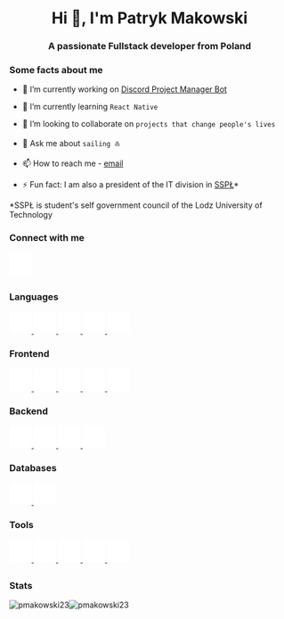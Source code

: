 <h1 align="center">Hi 👋, I'm Patryk Makowski</h1>
<h3 align="center">A passionate Fullstack developer from Poland</h3>

<h3 align="left">Some facts about me</h3>

- 🔭 I’m currently working on [Discord Project Manager Bot](https://github.com/pmakowski23/DiscordProjectManager) 

- 🌱 I’m currently learning `React Native`

- 👯 I’m looking to collaborate on `projects that change people's lives`

- 💬 Ask me about `sailing ⛵`

- 📫 How to reach me - [email](mailto:praca.makowski@gmail.com)

- ⚡ Fun fact: I am also a president of the IT division in [SSPŁ](https://github.com/tul-ftims-students-council)*

*SSPŁ is student's self government council of the Lodz University of Technology

<h3 align="left">Connect with me</h3>
<p align="left">
<a href="https://linkedin.com/in/patryk-makowski23" target="blank">
  <img align="center" src="https://raw.githubusercontent.com/pmakowski23/svg/master/linkedIn.svg" alt="patryk-makowski23" height="40" width="40" /></a>
</p>

<h2></h2>
<h3 align="left">Languages</h3>
<p align="left"> 
  <a href="https://www.typescriptlang.org/" target="_blank" rel="noreferrer"> 
    <img src="https://raw.githubusercontent.com/pmakowski23/svg/master/typescript.svg" alt="typescript" width="40" height="40"/> 
  </a> 
  <a href="https://developer.mozilla.org/en-US/docs/Web/JavaScript" target="_blank" rel="noreferrer"> 
    <img src="https://raw.githubusercontent.com/pmakowski23/svg/master/javascript.svg" alt="javascript" width="40" height="40"/> 
  </a>
  <a href="https://graphql.org" target="_blank" rel="noreferrer"> 
    <img src="https://raw.githubusercontent.com/pmakowski23/svg/master/graphql.svg" alt="graphql" width="40" height="40"/> 
  </a>
  <a href="https://www.python.org" target="_blank" rel="noreferrer"> 
    <img src="https://raw.githubusercontent.com/pmakowski23/svg/master/python.svg" alt="python" width="40" height="40"/> 
  </a> 
  <a href="https://sass-lang.com" target="_blank" rel="noreferrer"> 
    <img src="https://raw.githubusercontent.com/pmakowski23/svg/master/sass.svg" alt="sass" width="40" height="40"/> 
  </a> 
</p>


<h3 align="left">Frontend</h3>
<p>
  <a href="https://reactjs.org/" target="_blank" rel="noreferrer"> 
    <img src="https://raw.githubusercontent.com/pmakowski23/svg/master/react.svg" alt="react" width="40" height="40"/> 
  </a>
  <a href="https://redux.js.org" target="_blank" rel="noreferrer"> 
    <img src="https://raw.githubusercontent.com/pmakowski23/svg/master/redux.svg" alt="redux" width="40" height="40"/> 
  </a>
  <a href="https://nextjs.org/" target="_blank" rel="noreferrer"> 
    <img src="https://raw.githubusercontent.com/pmakowski23/svg/master/next.svg" alt="nextjs" width="40" height="40"/> 
  </a>
  <a href="https://www.gatsbyjs.com/" target="_blank" rel="noreferrer"> 
    <img src="https://raw.githubusercontent.com/pmakowski23/svg/master/gatsby.svg" alt="gatsby" width="40" height="40"/> 
  </a> 
  <a href="https://jestjs.io" target="_blank" rel="noreferrer"> 
    <img src="https://raw.githubusercontent.com/pmakowski23/svg/master/jest.svg" alt="jest" width="40" height="40"/> 
  </a> 
</p>

<h3 align="left">Backend</h2>
<p>
  <a href="https://nodejs.org" target="_blank" rel="noreferrer"> 
    <img src="https://raw.githubusercontent.com/pmakowski23/svg/master/node.svg" alt="nodejs" width="40" height="40"/> 
  </a> 
  <a href="https://expressjs.com" target="_blank" rel="noreferrer"> 
    <img src="https://raw.githubusercontent.com/pmakowski23/svg/master/express.svg" alt="express" width="40" height="40"/> 
  </a> 
  <a href="https://socket.io/" target="_blank" rel="noreferrer"> 
    <img src="https://raw.githubusercontent.com/pmakowski23/svg/master/sockets.svg" alt="express" width="40" height="40"/> 
  </a>
  <a href="https://www.prisma.io/" target="_blank" rel="noreferrer"> 
    <img src="https://raw.githubusercontent.com/pmakowski23/svg/master/prisma.svg" alt="express" width="40" height="40"/> 
  </a>
</p>

<h3 align="left">Databases</h3>
<p>
  <a href="https://www.postgresql.org/" target="_blank" rel="noreferrer"> 
    <img src="https://raw.githubusercontent.com/pmakowski23/svg/master/postgresql.svg" alt="postgresql" width="40" height="40"/> 
  </a>
  <a href="https://www.mongodb.com/" target="_blank" rel="noreferrer"> 
    <img src="https://raw.githubusercontent.com/pmakowski23/svg/master/mongodb.svg" alt="mongodb" width="40" height="40"/> 
  </a>
</p>

<h3 align="left">Tools</h3>
<p>
  <a href="https://git-scm.com/" target="_blank" rel="noreferrer"> 
    <img src="https://raw.githubusercontent.com/pmakowski23/svg/master/git.svg" alt="git" width="40" height="40"/> 
  </a> 
  <a href="https://heroku.com" target="_blank" rel="noreferrer"> 
    <img src="https://raw.githubusercontent.com/pmakowski23/svg/master/heroku.svg" alt="heroku" width="40" height="40"/> 
  </a> 
  <a href="https://www.docker.com/" target="_blank" rel="noreferrer"> 
    <img src="https://raw.githubusercontent.com/pmakowski23/svg/master/docker.svg" alt="docker" width="40" height="40"/> 
  </a> 
  <a href="https://www.figma.com/" target="_blank" rel="noreferrer"> 
    <img src="https://raw.githubusercontent.com/pmakowski23/svg/master/figma.svg" alt="figma" width="40" height="40"/> 
  </a> 
  <a href="https://firebase.google.com/" target="_blank" rel="noreferrer"> 
    <img src="https://raw.githubusercontent.com/pmakowski23/svg/master/firebase.svg" alt="firebase" width="40" height="40"/> 
  </a> 
</p>

<h2></h2>
<h3 align="left">Stats</h3>
<p><img align="left" src="https://github-readme-stats.vercel.app/api?username=pmakowski23&show_icons=true&locale=en" alt="pmakowski23" /></p>
<p><img align="left" src="https://github-readme-streak-stats.herokuapp.com/?user=pmakowski23" alt="pmakowski23" /></p>
